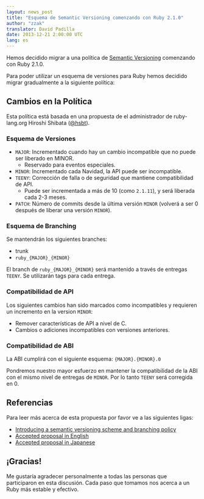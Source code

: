 ```yaml
---
layout: news_post
title: "Esquema de Semantic Versioning comenzando con Ruby 2.1.0"
author: "zzak"
translator: David Padilla
date: 2013-12-21 2:00:00 UTC
lang: es
---
```


Hemos decidido migrar a una política de [Semantic Versioning](http://semver.org/)
comenzando con Ruby 2.1.0.

Para poder utilizar un esquema de versiones para Ruby hemos decidido migrar
gradualmente a la siguiente política:

## Cambios en la Política

Esta política está basada en una propuesta de el administrador de ruby-lang.org
Hiroshi Shibata ([@hsbt](https://twitter.com/hsbt)).

### Esquema de Versiones

* `MAJOR`: Incrementado cuando hay un cambio incompatible que no puede ser liberado en MINOR.
  * Reservado para eventos especiales.
* `MINOR`: Incrementado cada Navidad, la API puede ser incompatible.
* `TEENY`: Corrección de falla o de seguridad que mantiene compatibilidad de API.
  * Puede ser incrementada a más de 10 (como `2.1.11`), y será liberada cada 2-3 meses.
* `PATCH`: Número de commits desde la última versión `MINOR` (volverá a ser 0 después de liberar una versión `MINOR`).

### Esquema de Branching

Se mantendrán los siguientes branches:

* trunk
* `ruby_{MAJOR}_{MINOR}`

El branch de `ruby_{MAJOR}_{MINOR}` será mantenido a través de entregas `TEENY`.
Se utilizarán tags para cada entrega.

### Compatibilidad de API

Los siguientes cambios han sido marcados como incompatibles y requieren
un incremento en la version `MINOR`:

* Remover características de API a nivel de C.
* Cambios o adiciones incompatibles con versiones anteriores.

### Compatibilidad de ABI

La ABI cumplirá con el siguiente esquema: `{MAJOR}.{MINOR}.0`

Pondremos nuestro mayor esfuerzo en mantener la compatibilidad de la ABI con el
mismo nivel de entregas de `MINOR`. Por lo tanto `TEENY` será corregida en 0.

## Referencias

Para leer más acerca de esta propuesta por favor ve a las siguientes ligas:

* [Introducing a semantic versioning scheme and branching policy](http://bugs.ruby-lang.org/issues/8835)
* [Accepted proposal in English](https://gist.github.com/sorah/7803201)
* [Accepted proposal in Japanese](https://gist.github.com/hsbt/7719305)

## ¡Gracias!

Me gustaría agradecer personalmente a todas las personas que participaron en
esta discusión. Cada paso que tomamos nos acerca a un Ruby más estable y efectivo.

